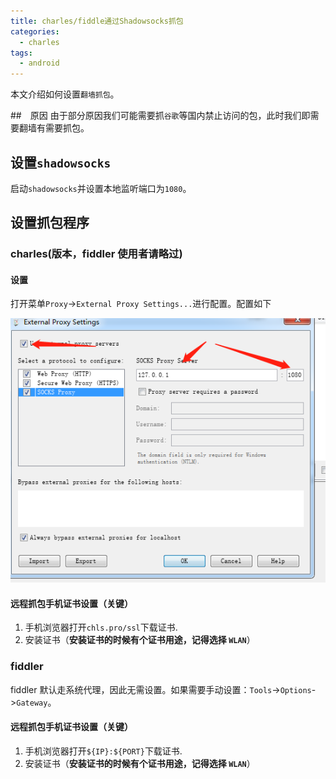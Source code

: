 ```yaml
---
title: charles/fiddle通过Shadowsocks抓包
categories:
  - charles
tags:
  - android
---
```


本文介绍如何设置`翻墙抓包`。

##　原因
由于部分原因我们可能需要抓`谷歌`等国内禁止访问的包，此时我们即需要翻墙有需要抓包。

## 设置`shadowsocks`

启动`shadowsocks`并设置本地监听端口为`1080`。

## 设置抓包程序

### charles(版本，fiddler 使用者请略过)

#### 设置

打开菜单`Proxy`->`External Proxy Settings...`进行配置。配置如下

![config](./_posts_imgs/2019-04-22-fiddler-catch-with-ss-image-1.png)

#### 远程抓包手机**证书设置（关键）**

1. 手机浏览器打开`chls.pro/ssl`下载证书.
2. 安装证书（**安装证书的时候有个证书用途，记得选择 `WLAN`**）

### fiddler

fiddler 默认走系统代理，因此无需设置。如果需要手动设置：`Tools`->`Options`->`Gateway`。

#### 远程抓包手机**证书设置（关键）**

1. 手机浏览器打开`${IP}:${PORT}`下载证书.
2. 安装证书（**安装证书的时候有个证书用途，记得选择 `WLAN`**）
